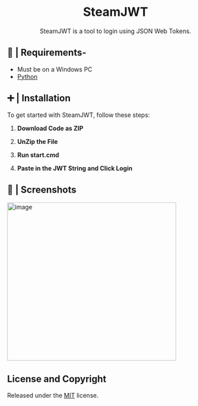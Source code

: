<h1 align="center">SteamJWT</h1>

<p align="center">
    SteamJWT is a tool to login using JSON Web Tokens. 
</p>

## 📖 | Requirements-

- Must be on a Windows PC
- [Python](https://www.python.org/downloads/)

## ➕ | Installation

To get started with SteamJWT, follow these steps:

1. **Download Code as ZIP**

2. **UnZip the File**

3. **Run start.cmd**

4. **Paste in the JWT String and Click Login**

## 📸 | Screenshots

<img width="393" height="368" alt="image" src="https://github.com/user-attachments/assets/0c5f0a33-b05a-4fce-91a5-f0d1d9e58fd1" />

## License and Copyright
Released under the [MIT](https://mit-license.org/) license.
